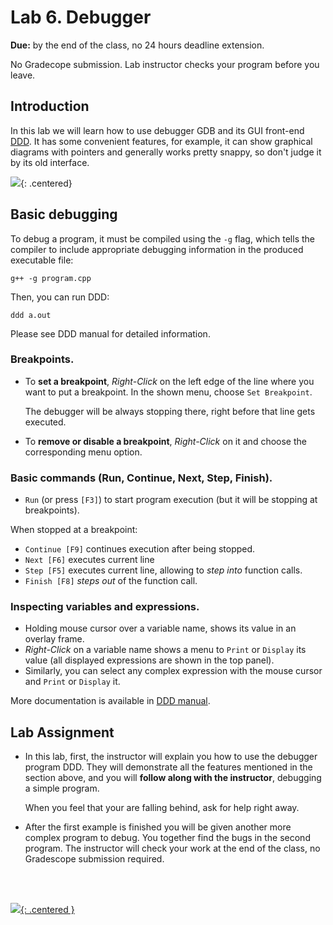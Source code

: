 
<title>CSCI 136 - Lab 6</title>

# Lab 6. Debugger

**Due:** by the end of the class, no 24 hours deadline extension.

No Gradecope submission. Lab instructor checks your program before you leave.


## Introduction

In this lab we will learn how to use debugger GDB and its GUI front-end [DDD](https://www.gnu.org/software/ddd/).
It has some convenient features, for example, it can show graphical diagrams with pointers
and generally works pretty snappy, so don't judge it by its old interface.

![](https://i.imgur.com/dk0bbfj.png){: .centered}

## Basic debugging

To debug a program, it must be compiled using the `-g` flag, 
which tells the compiler to include appropriate debugging information in the produced executable file:

```
g++ -g program.cpp
```
Then, you can run DDD:

```
ddd a.out
```

Please see DDD manual for detailed information.

### Breakpoints.

- To **set a breakpoint**, _Right-Click_ on the left edge of the line where you want to put a breakpoint. In the shown menu, choose `Set Breakpoint`.
   
  The debugger will be always stopping there, right before that line gets executed.

- To **remove or disable a breakpoint**, _Right-Click_ on it and choose the corresponding menu option.

### Basic commands (Run, Continue, Next, Step, Finish).

- `Run` (or press `[F3]`) to start program execution (but it will be stopping at breakpoints).

When stopped at a breakpoint:

- `Continue [F9]` continues execution after being stopped.
- `Next [F6]` executes current line 
- `Step [F5]` executes current line, allowing to _step into_ function calls.
- `Finish [F8]` _steps out_ of the function call.

### Inspecting variables and expressions.

- Holding mouse cursor over a variable name, shows its value in an overlay frame.
- _Right-Click_ on a variable name shows a menu to `Print` or `Display` its value (all displayed expressions are shown in the top panel).
- Similarly, you can select any complex expression with the mouse cursor and `Print` or `Display` it.

More documentation is available in [DDD manual](https://www.gnu.org/software/ddd/manual/html_mono/ddd.html).

## Lab Assignment

- In this lab, first, the instructor will explain you how to use the debugger program DDD.
  They will demonstrate all the features mentioned in the section above, and 
  you will **follow along with the instructor**, debugging a simple program.    
  
  When you feel that your are falling behind, ask for help right away. 

- After the first example is finished you will be given another more complex program to debug.
  You together find the bugs in the second program. 
  The instructor will check your work at the end of the class, no Gradescope submission required.

<br />

<br />

[![](https://i.imgur.com/hBXW5NO.png){: .centered }](https://rubberduckdebugging.com/)

